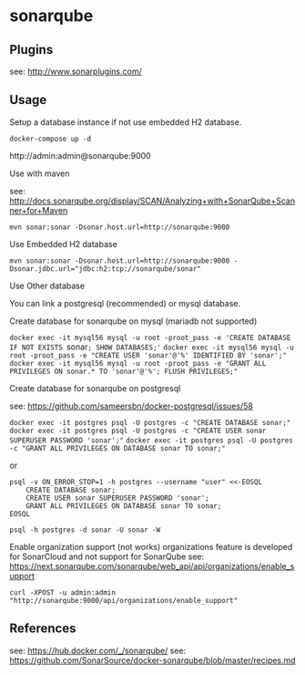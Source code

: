 
# sonarqube

## Plugins

see: http://www.sonarplugins.com/

## Usage

Setup a database instance if not use embedded H2 database. 

    docker-compose up -d

  http://admin:admin@sonarqube:9000

Use with maven

  see: http://docs.sonarqube.org/display/SCAN/Analyzing+with+SonarQube+Scanner+for+Maven
  
    mvn sonar:sonar -Dsonar.host.url=http://sonarqube:9000
  
Use Embedded H2 database

    mvn sonar:sonar -Dsonar.host.url=http://sonarqube:9000 -Dsonar.jdbc.url="jdbc:h2:tcp://sonarqube/sonar"

Use Other database

You can link a postgresql (recommended) or mysql database.

Create database for sonarqube on mysql (mariadb not supported)

`docker exec -it mysql56 mysql -u root -proot_pass -e 'CREATE DATABASE IF NOT EXISTS `sonar`; SHOW DATABASES;'`
`docker exec -it mysql56 mysql -u root -proot_pass -e "CREATE USER 'sonar'@'%' IDENTIFIED BY 'sonar';"`
`docker exec -it mysql56 mysql -u root -proot_pass -e "GRANT ALL PRIVILEGES ON sonar.* TO 'sonar'@'%'; FLUSH PRIVILEGES;"`

Create database for sonarqube on postgresql

see: https://github.com/sameersbn/docker-postgresql/issues/58

`docker exec -it postgres psql -U postgres -c "CREATE DATABASE sonar;"`
`docker exec -it postgres psql -U postgres -c "CREATE USER sonar SUPERUSER PASSWORD 'sonar';"`
`docker exec -it postgres psql -U postgres -c "GRANT ALL PRIVILEGES ON DATABASE sonar TO sonar;"`

or

```
psql -v ON_ERROR_STOP=1 -h postgres --username "user" <<-EOSQL
    CREATE DATABASE sonar;
    CREATE USER sonar SUPERUSER PASSWORD 'sonar';
    GRANT ALL PRIVILEGES ON DATABASE sonar TO sonar;
EOSQL
```

`psql -h postgres -d sonar -U sonar -W`


Enable organization support (not works)
organizations feature is developed for SonarCloud and not support for SonarQube
see: https://next.sonarqube.com/sonarqube/web_api/api/organizations/enable_support

    curl -XPOST -u admin:admin "http://sonarqube:9000/api/organizations/enable_support"


## References

see: https://hub.docker.com/_/sonarqube/
see: https://github.com/SonarSource/docker-sonarqube/blob/master/recipes.md
